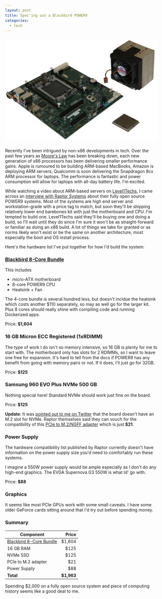 ```yaml
---
layout: post
title: Spec'ing out a Blackbird POWER9
categories:
  - tech
---
```


<div style="text-align: center; margin: 20px auto">
  <a href="https://raptorcs.com/content/BK1B02/intro.html">
    <img src="/images/blackbird-board.jpg" alt="Blackbird mATX board and CPU" />
  </a>
</div>

Recently I've been intrigued by non-x86 developments in tech. Over the past few
years as [Moore's Law] has been breaking down, each new generation of x86 processors
has been delivering smaller performance gains. Apple is rumoured to be building
ARM-based MacBooks, Amazon is deploying ARM servers, Qualcomm is soon delivering
the Snapdragon 8cx ARM processor for laptops. The performance is fantastic and
power consumption will allow for laptops with all-day battery life. I'm excited.

<!--more-->

While watching a video about ARM-based servers on [Level1Techs], I came across
an [interview with Raptor Systems] about their fully open source POWER9 systems.
Most of the systems are high end server and workstation-grade with a price tag
to match, but soon they'll be shipping relatively lower end barebones kit with
just the motherboard and CPU. I'm tempted to build one. Level1Techs said they'll
be buying one and doing a build, so I'll wait until they do since I'm sure it won't
be as straight-forward or familiar as doing an x86 build. A lot of things we take
for granted or as norms likely won't exist or be the same on another architecture,
most especially the boot and OS install process.

Here's the hardware list I've put together for how I'd build the system:

### [Blackbird 8-Core Bundle]


This includes

* micro-ATX motherboard
* 8-core POWER9 CPU
* Heatsink + Fan

The 4-core bundle is several hundred less, but doesn't incldue the heatsink which
costs another $110 separately, so may as well go for the larger kit. Plus 8
cores should really shine with compiling code and running Dockerized apps.

Price: **$1,604**

### 16 GB Micron ECC Registered (1xRDIMM)

The type of work I do isn't so memory intensive, so 16 GB is plenty for me to
start with. The motherboard only has slots for 2 RDIMMs, so I want to leave one
free for expansion. It's hard to tell from the docs if POWER9 has any benefit from
going with memory pairs or not. If it does, I'll just go for 32GB.

Price: **$125**

### Samsung 960 EVO Plus NVMe 500 GB

Nothing special here! Standard NVMe should work just fine on the board.

Price: **$125**

**Update**: It was [pointed out to me on Twitter](https://twitter.com/RobinBa40108750/status/1128399031179403265)
that the board doesn't have an M.2 slot for NVMe. Raptor themselves said they can
vouch for the compatibility of this [PCIe to M.2/NGFF adapter](https://twitter.com/RobinBa40108750/status/1128399031179403265)
which is just **$21**.

### Power Supply

The hardware compatibility list published by Raptor currently doesn't have
information on the power supply size you'd need to comfortably run these systems.

I imagine a 550W power supply would be ample especially as I don't do any high-end
graphics. The EVGA Supernova G3 550W is what Id' go with.

Price: **$88**

### Graphics

It seems like most PCIe GPUs work with some small caveats. I have some older
GeForce cards sitting around that I'd try out before spending money.

### Summary

| Component | Price |
| ---------- | ----: |
| [Blackbird 8-Core Bundle] | $1,604 |
| 16 GB RAM | $125 |
| NVMe SSD | $125 |
| PCIe to M.2 adapter | $21 |
| Power Supply | $88 |
| **Total** | **$1,963** |

Spending $2,000 on a fully open source system and piece of computing history
seems like a good deal to me.

[Moore's Law]: https://en.wikipedia.org/wiki/Moore%27s_law
[Level1Techs]: https://www.youtube.com/channel/UC4w1YQAJMWOz4qtxinq55LQ
[interview with Raptor Systems]: https://www.youtube.com/watch?v=o5Ihqg72T3c
[Blackbird 8-Core Bundle]: https://raptorcs.com/content/BK1B02/intro.html

